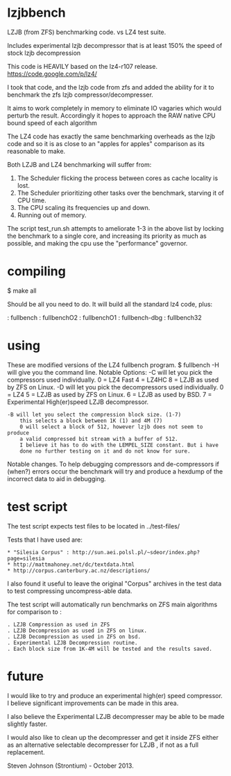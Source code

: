 lzjbbench
=========

LZJB (from ZFS) benchmarking code. vs LZ4 test suite.

Includes experimental lzjb decompressor that is at least 150% the speed of stock lzjb decompression

This code is HEAVILY based on the lz4-r107 release. https://code.google.com/p/lz4/

I took that code, and the lzjb code from zfs and added the ability for it
to benchmark the zfs lzjb compressor/decompresser.

It aims to work completely in memory to eliminate IO vagaries which would
perturb the result.  Accordingly it hopes to approach the RAW native CPU bound
speed of each algorithm

The LZ4 code has exactly the same benchmarking overheads as the lzjb code and
so it is as close to an "apples for apples" comparison as its reasonable to make.

Both LZJB and LZ4 benchmarking will suffer from:

  1. The Scheduler flicking the process between cores as cache locality is lost.
  2. The Scheduler prioritizing other tasks over the benchmark, starving it of CPU time.
  3. The CPU scaling its frequencies up and down.
  4. Running out of memory.

The script test_run.sh attempts to ameliorate 1-3 in the above list by locking
the benchmark to a single core, and increasing its priority as much as possible,
and making the cpu use the "performance" governor.

compiling
=========

$ make all

Should be all you need to do.  It will build all the standard lz4 code, plus:

: fullbench
: fullbenchO2
: fullbenchO1
: fullbench-dbg
: fullbench32

using
=====

These are modified versions of the LZ4 fullbench program.
$ fullbench -H
will give you the command line.
Notable Options:
    -C will let you pick the compressors used individually.
        0 = LZ4 Fast
        4 = LZ4HC
        8 = LZJB as used by ZFS on Linux.
    -D will let you pick the decompressors used individually.
        0 = LZ4
        5 = LZJB as used by ZFS on Linux.
        6 = LZJB as used by BSD.
        7 = Experimental High(er)speed LZJB decompressor.

    -B will let you select the compression block size. (1-7)
        this selects a block between 1K (1) and 4M (7)
        0 will select a block of 512, however lzjb does not seem to produce
        a valid compressed bit stream with a buffer of 512.
        I believe it has to do with the LEMPEL_SIZE constant. But i have
        done no further testing on it and do not know for sure.

Notable changes. To help debugging compressors and de-compressors if (when?)
errors occur the benchmark will try and produce a hexdump of the incorrect
data to aid in debugging.

test script
===========

The test script expects test files to be located in ../test-files/

Tests that I have used are:

    * "Silesia Corpus" : http://sun.aei.polsl.pl/~sdeor/index.php?page=silesia
    * http://mattmahoney.net/dc/textdata.html
    * http://corpus.canterbury.ac.nz/descriptions/

I also found it useful to leave the original "Corpus" archives in the test
data to test compressing uncompress-able data.

The test script will automatically run benchmarks on ZFS main algorithms for comparison to :

    . LZJB Compression as used in ZFS
    . LZJB Decompression as used in ZFS on linux.
    . LZJB Decompression as used in ZFS on bsd.
    . Experimental LZJB Decompression routine.
    . Each block size from 1K-4M will be tested and the results saved.

future
======

I would like to try and produce an experimental high(er) speed compressor.  I believe
significant improvements can be made in this area.

I also believe the Experimental LZJB decompresser may be able to be made slightly faster.

I would also like to clean up the decompresser and get it inside ZFS either as an alternative
selectable decompresser for LZJB , if not as a full replacement.

Steven Johnson (Strontium) - October 2013.
